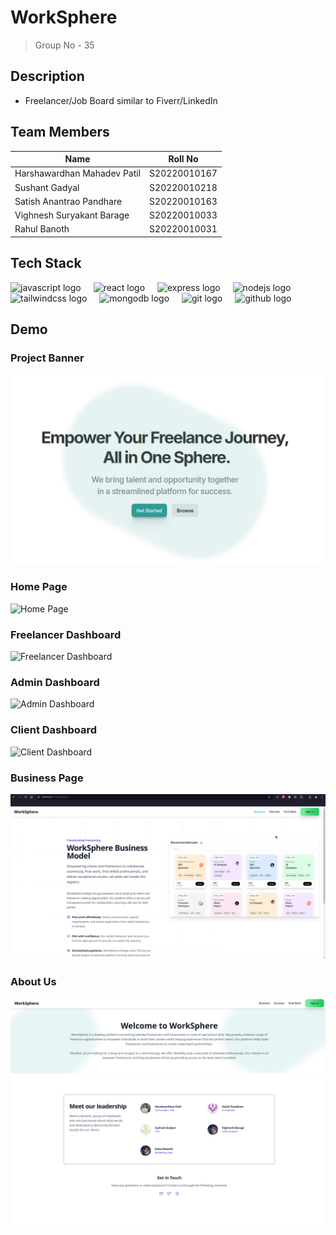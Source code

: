 # WorkSphere

> Group No - 35

## Description

- Freelancer/Job Board similar to Fiverr/LinkedIn

## Team Members

| Name                        | Roll No      |
| --------------------------- | ------------ |
| Harshawardhan Mahadev Patil | S20220010167 |
| Sushant Gadyal              | S20220010218 |
| Satish Anantrao Pandhare    | S20220010163 |
| Vighnesh Suryakant Barage   | S20220010033 |
| Rahul Banoth                | S20220010031 |

## Tech Stack

<div align="left">
  <img src="https://skillicons.dev/icons?i=js" height="30" alt="javascript logo"  />
  <img width="12" />
  <img src="https://skillicons.dev/icons?i=react" height="30" alt="react logo"  />
  <img width="12" />
  <img src="https://skillicons.dev/icons?i=express" height="30" alt="express logo"  />
  <img width="12" />
  <img src="https://cdn.jsdelivr.net/gh/devicons/devicon/icons/nodejs/nodejs-original.svg" height="30" alt="nodejs logo"  />
  <img width="12" />
  <img src="https://skillicons.dev/icons?i=tailwind" height="30" alt="tailwindcss logo"  />
  <img width="12" />
  <img src="https://skillicons.dev/icons?i=mongodb" height="30" alt="mongodb logo"  />
  <img width="12" />
  <img src="https://skillicons.dev/icons?i=git" height="30" alt="git logo"  />
  <img width="12" />
  <img src="https://skillicons.dev/icons?i=github" height="30" alt="github logo"  />
</div>

## Demo

### Project Banner

![Project Banner](./assets/worksphere.png)

### Home Page

![Home Page](./assets/home.gif)

### Freelancer Dashboard

![Freelancer Dashboard](./assets/userDashboard.gif)

### Admin Dashboard

![Admin Dashboard](./assets/adminDashboard.gif)

### Client Dashboard

![Client Dashboard](./assets/clientDashboard.gif)

### Business Page

![Business Page](./assets/biz.png)

### About Us

![About Us](./assets/about.png)
